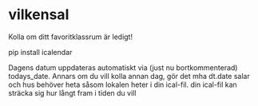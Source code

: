 # vilkensal
Kolla om ditt favoritklassrum är ledigt!


pip install icalendar

Dagens datum uppdateras automatiskt via (just nu bortkommenterad) todays_date. Annars om du vill kolla annan dag, gör det mha dt.date
salar och hus behöver heta såsom lokalen heter i din ical-fil.
din ical-fil kan sträcka sig hur långt fram i tiden du vill




